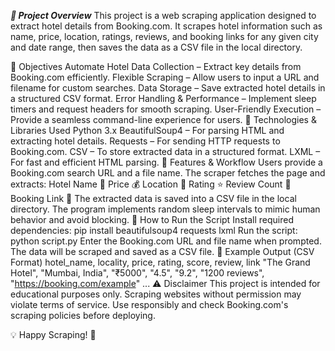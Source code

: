 ***📌 Project Overview***
This project is a web scraping application designed to extract hotel details from Booking.com. It scrapes hotel information such as name, price, location, ratings, reviews, and booking links for any given city and date range, then saves the data as a CSV file in the local directory.

🎯 Objectives
Automate Hotel Data Collection – Extract key details from Booking.com efficiently.
Flexible Scraping – Allow users to input a URL and filename for custom searches.
Data Storage – Save extracted hotel details in a structured CSV format.
Error Handling & Performance – Implement sleep timers and request headers for smooth scraping.
User-Friendly Execution – Provide a seamless command-line experience for users.
🔧 Technologies & Libraries Used
Python 3.x
BeautifulSoup4 – For parsing HTML and extracting hotel details.
Requests – For sending HTTP requests to Booking.com.
CSV – To store extracted data in a structured format.
LXML – For fast and efficient HTML parsing.
📂 Features & Workflow
Users provide a Booking.com search URL and a file name.
The scraper fetches the page and extracts:
Hotel Name 🏨
Price 💰
Location 📍
Rating ⭐
Review Count 📝
Booking Link 🔗
The extracted data is saved into a CSV file in the local directory.
The program implements random sleep intervals to mimic human behavior and avoid blocking.
🚀 How to Run the Script
Install required dependencies:
pip install beautifulsoup4 requests lxml
Run the script:
python script.py
Enter the Booking.com URL and file name when prompted.
The data will be scraped and saved as a CSV file.
📌 Example Output (CSV Format)
hotel_name, locality, price, rating, score, review, link
"The Grand Hotel", "Mumbai, India", "₹5000", "4.5", "9.2", "1200 reviews", "https://booking.com/example"
...
⚠️ Disclaimer
This project is intended for educational purposes only. Scraping websites without permission may violate terms of service. Use responsibly and check Booking.com's scraping policies before deploying.

💡 Happy Scraping! 🚀
